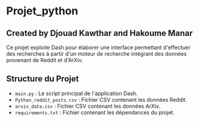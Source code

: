 # Projet_python
## Created by Djouad Kawthar and Hakoume Manar

Ce projet exploite Dash pour élaborer une interface permettant d'effectuer des recherches à partir d'un moteur de recherche intégrant des données provenant de Reddit et d'ArXiv.

## Structure du Projet

- `main.py` : Le script principal de l'application Dash.
- `Python_reddit_posts.csv` : Fichier CSV contenant les données Reddit.
- `arxiv_data.csv` : Fichier CSV contenant les données ArXiv.
- `requirements.txt` : Fichier contenant les dépendances du projet.
